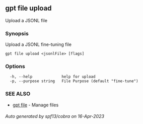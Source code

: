 ## gpt file upload

Upload a JSONL file

### Synopsis

Upload a JSONL fine-tuning file

```
gpt file upload <jsonlFile> [flags]
```

### Options

```
  -h, --help             help for upload
  -p, --purpose string   File Purpose (default "fine-tune")
```

### SEE ALSO

* [gpt file](gpt_file.md)	 - Manage files

###### Auto generated by spf13/cobra on 16-Apr-2023
